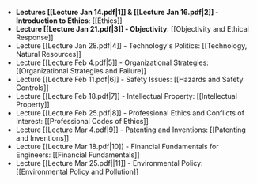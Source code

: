 - **Lectures [[Lecture Jan 14.pdf|1]] & [[Lecture Jan 16.pdf|2]] - Introduction to Ethics**: [[Ethics]]
- **Lecture [[Lecture Jan 21.pdf|3]] - Objectivity**: [[Objectivity and Ethical Response]]
- Lecture [[Lecture Jan 28.pdf|4]] - Technology's Politics: [[Technology, Natural Resources]] 
- Lecture [[Lecture Feb 4.pdf|5]] - Organizational Strategies: [[Organizational Strategies and Failure]]
- Lecture [[Lecture Feb 11.pdf|6]] - Safety Issues: [[Hazards and Safety Controls]]
- Lecture [[Lecture Feb 18.pdf|7]] - Intellectual Property: [[Intellectual Property]] 
- Lecture [[Lecture Feb 25.pdf|8]] - Professional Ethics and Conflicts of Interest: [[Professional Codes of Ethics]]
- Lecture [[Lecture Mar 4.pdf|9]] - Patenting and Inventions: [[Patenting and Inventions]]
- Lecture [[Lecture Mar 18.pdf|10]] - Financial Fundamentals for Engineers: [[Financial Fundamentals]]
- Lecture [[Lecture Mar 25.pdf||11]] - Environmental Policy: [[Environmental Policy and Pollution]]